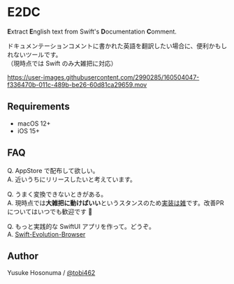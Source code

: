 # E2DC

**E**xtract **E**nglish text from Swift's **D**ocumentation **C**omment.

ドキュメンテーションコメントに書かれた英語を翻訳したい場合に、便利かもしれないツールです。<br>
（現時点では Swift のみ大雑把に対応）

https://user-images.githubusercontent.com/2990285/160504047-f336470b-011c-489b-be26-60d81ca29659.mov

## Requirements

- macOS 12+
- iOS 15+

## FAQ

Q. AppStore で配布して欲しい。<br>
A. 近いうちにリリースしたいと考えています。

Q. うまく変換できないときがある。<br>
A. 現時点では**大雑把に動けばいい**というスタンスのため[実装は雑](https://github.com/YusukeHosonuma/E2DC/blob/1.0.0/Root/Sources/Root/Extension/String%2B.swift)です。改善PRについてはいつでも歓迎です 🙏

Q. もっと実践的な SwiftUI アプリを作って。どうぞ。<br>
A. [Swift-Evolution-Browser](https://github.com/YusukeHosonuma/Swift-Evolution-Browser/)

## Author

Yusuke Hosonuma / [@tobi462](https://twitter.com/tobi462)
